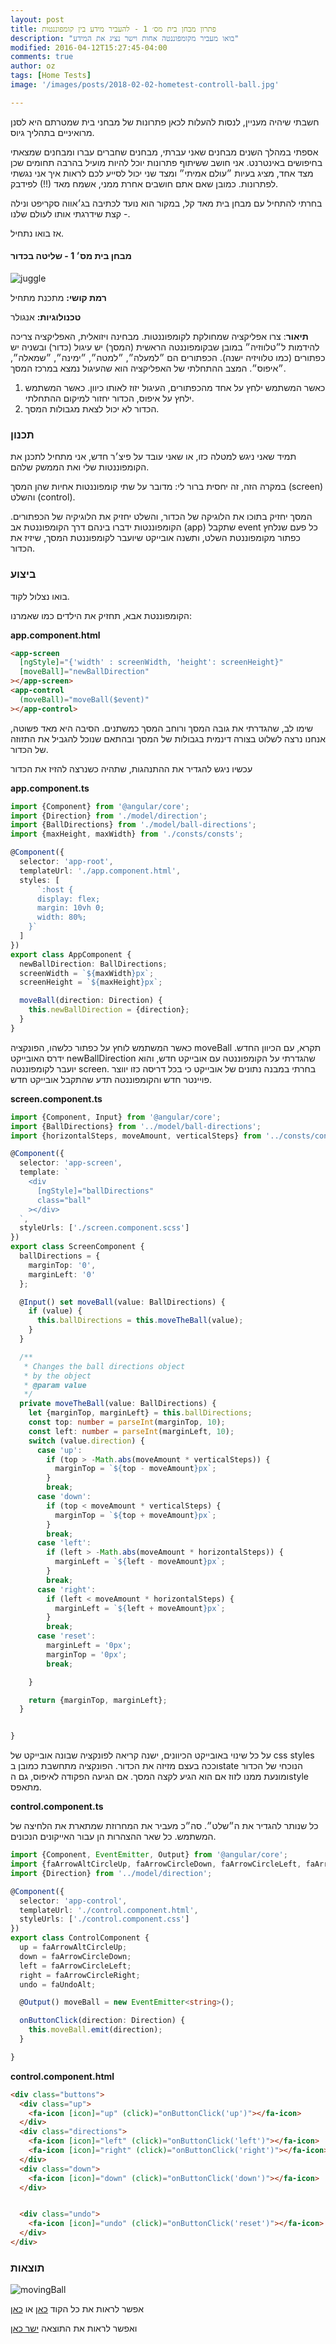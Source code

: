 ```yaml
---
layout: post
title: פתרון מבחן בית מס׳ 1 - להעביר מידע בין קומפוננטות
description: "בואו מעביר מקומפוננטה אחות וישר נציג את המידע"
modified: 2016-04-12T15:27:45-04:00
comments: true
author: oz
tags: [Home Tests]
image: '/images/posts/2018-02-02-hometest-controll-ball.jpg'

---
```




חשבתי שיהיה מעניין, לנסות להעלות לכאן פתרונות של מבחני בית שמטרתם היא לסנן מרואיניים בתהליך גיוס. 

אספתי במהלך השנים מבחנים שאני עברתי, מבחנים שחברים עברו ומבחנים שמצאתי בחיפושים באינטרנט. אני חושב ששיתוף פתרונות יוכל להיות מועיל בהרבה תחומים שכן מצד אחד, מציג בעיות ״עולם אמיתי״ ומצד שני יכול לסייע לכם לראות איך אני נגשתי לפתרונות. כמובן שאם אתם חושבים אחרת ממני, אשמח מאד (!!) לפידבק. 



בחרתי להתחיל עם מבחן בית מאד קל, במקור הוא נועד לכתיבה בג׳אווה סקריפט ונילה - קצת שידרגתי אותו לעולם שלנו. 

אז בואו נתחיל. 

#### מבחן בית מס׳ 1 - שליטה בכדור

![juggle](/images/gifs/juggle.gif)

**רמת קושי:** מתכנת מתחיל

**טכנולוגיות:** אנגולר

**תיאור**: צרו אפליקציה שמחולקת לקומפוננטות. מבחינה ויזואלית, האפליקציה צריכה להידמות ל״טלווזיה״ במובן שבקומפוננטה הראשית (המסך)  יש עיגול (כדור) ובשניה יש כפתורים (כמו טלוויזיה ישנה). הכפתורים הם ״למעלה״, ״למטה״, ״ימינה״, ״שמאלה״, ״איפוס״. המצב ההתחלתי של האפליקציה הוא שהעיגול נמצא במרכז המסך. 

1. כאשר המשתמש ילחץ על אחד מהכפתורים, העיגול יזוז לאותו כיוון. כאשר המשתמש ילחץ על איפוס, הכדור יחזור למיקום ההתחלתי.
2. הכדור לא יכול לצאת מגבולות המסך.



### תכנון

תמיד שאני ניגש למטלה כזו, או שאני עובד על פיצ׳ר חדש, אני מתחיל לתכנן את הקומפוננטות שלי ואת הממשק שלהם. 

במקרה הזה, זה יחסית ברור לי: מדובר על שתי קומפוננטות אחיות שהן המסך (screen) והשלט (control).

המסך יחזיק בתוכו את הלוגיקה של הכדור, והשלט יחזיק את הלוגיקיה של הכפתורים. הקומפוננטות ידברו בינהם דרך הקומפוננטת אב (app) שתקבל event כל פעם שנלחץ כפתור מקומפוננטת השלט, ותשנה אובייקט שיועבר לקומפוננטת המסך, שיזיז את הכדור.



### ביצוע

בואו נצלול לקוד.

הקומפוננטת אבא, תחזיק את הילדים כמו שאמרנו:

**app.component.html**

```html
<app-screen
  [ngStyle]="{'width' : screenWidth, 'height': screenHeight}"
  [moveBall]="newBallDirection"
></app-screen>
<app-control
  (moveBall)="moveBall($event)"
></app-control>
```

שימו לב, שהגדרתי את גובה המסך ורוחב המסך כמשתנים. הסיבה היא מאד פשוטה, אנחנו נרצה לשלוט בצורה דינמית בגבולות של המסך ובהתאם שנוכל להגביל את התזוזה של הכדור.

עכשיו ניגש להגדיר את ההתנהגות, שתהיה כשנרצה להזיז את הכדור

**app.component.ts**

```typescript
import {Component} from '@angular/core';
import {Direction} from './model/direction';
import {BallDirections} from './model/ball-directions';
import {maxHeight, maxWidth} from './consts/consts';

@Component({
  selector: 'app-root',
  templateUrl: './app.component.html',
  styles: [
      `:host {
      display: flex;
      margin: 10vh 0;
      width: 80%;
    }`
  ]
})
export class AppComponent {
  newBallDirection: BallDirections;
  screenWidth = `${maxWidth}px`;
  screenHeight = `${maxHeight}px`;

  moveBall(direction: Direction) {
    this.newBallDirection = {direction};
  }
}
```

כאשר המשתמש לוחץ על כפתור כלשהו, הפונקציה  moveBall תקרא, עם הכיוון החדש. ידרס האובייקט newBallDirection שהגדרתי על הקומפוננטה עם אובייקט חדש, והוא יועבר לקומפוננטה screen. בחרתי במבנה נתונים של אובייקט כי בכל דריסה כזו יווצר פויינטר חדש והקומפוננטה תדע שהתקבל אובייקט חדש.  

**screen.component.ts**



```typescript
import {Component, Input} from '@angular/core';
import {BallDirections} from '../model/ball-directions';
import {horizontalSteps, moveAmount, verticalSteps} from '../consts/consts';

@Component({
  selector: 'app-screen',
  template: `
    <div
      [ngStyle]="ballDirections"
      class="ball"
    ></div>
  `,
  styleUrls: ['./screen.component.scss']
})
export class ScreenComponent {
  ballDirections = {
    marginTop: '0',
    marginLeft: '0'
  };

  @Input() set moveBall(value: BallDirections) {
    if (value) {
      this.ballDirections = this.moveTheBall(value);
    }
  }

  /**
   * Changes the ball directions object
   * by the object
   * @param value
   */
  private moveTheBall(value: BallDirections) {
    let {marginTop, marginLeft} = this.ballDirections;
    const top: number = parseInt(marginTop, 10);
    const left: number = parseInt(marginLeft, 10);
    switch (value.direction) {
      case 'up':
        if (top > -Math.abs(moveAmount * verticalSteps)) {
          marginTop = `${top - moveAmount}px`;
        }
        break;
      case 'down':
        if (top < moveAmount * verticalSteps) {
          marginTop = `${top + moveAmount}px`;
        }
        break;
      case 'left':
        if (left > -Math.abs(moveAmount * horizontalSteps)) {
          marginLeft = `${left - moveAmount}px`;
        }
        break;
      case 'right':
        if (left < moveAmount * horizontalSteps) {
          marginLeft = `${left + moveAmount}px`;
        }
        break;
      case 'reset':
        marginLeft = '0px';
        marginTop = '0px';
        break;

    }

    return {marginTop, marginLeft};
  }


}
```

על כל שינוי באובייקט הכיוונים, ישנה קריאה לפונקציה שבונה אובייקט של css styles וככה בעצם מזיזה את הכדור. הפונקציה מתחשבת כמובן בstate הנוכחי של הכדור ומונעת ממנו לזוז אם הוא הגיע לקצה המסך. אם הגיעה הפקודה לאיפוס, גם הstyle מתאפס. 

**control.component.ts**

כל שנותר להגדיר את ה״שלט״. סה״כ מעביר את המחרוזת שמתארת את הלחיצה של המשתמש. כל שאר ההצהרות הן עבור האייקונים הנכונים.



```typescript
import {Component, EventEmitter, Output} from '@angular/core';
import {faArrowAltCircleUp, faArrowCircleDown, faArrowCircleLeft, faArrowCircleRight, faUndoAlt} from '@fortawesome/free-solid-svg-icons';
import {Direction} from '../model/direction';

@Component({
  selector: 'app-control',
  templateUrl: './control.component.html',
  styleUrls: ['./control.component.css']
})
export class ControlComponent {
  up = faArrowAltCircleUp;
  down = faArrowCircleDown;
  left = faArrowCircleLeft;
  right = faArrowCircleRight;
  undo = faUndoAlt;

  @Output() moveBall = new EventEmitter<string>();

  onButtonClick(direction: Direction) {
    this.moveBall.emit(direction);
  }

}
```

**control.component.html**

```html
<div class="buttons">
  <div class="up">
    <fa-icon [icon]="up" (click)="onButtonClick('up')"></fa-icon>
  </div>
  <div class="directions">
    <fa-icon [icon]="left" (click)="onButtonClick('left')"></fa-icon>
    <fa-icon [icon]="right" (click)="onButtonClick('right')"></fa-icon>
  </div>
  <div class="down">
    <fa-icon [icon]="down" (click)="onButtonClick('down')"></fa-icon>
  </div>


  <div class="undo">
    <fa-icon [icon]="undo" (click)="onButtonClick('reset')"></fa-icon>
  </div>
</div>
```

### תוצאות



![movingBall](/images/gifs/movingBall.gif)

אפשר לראות את כל הקוד [כאן](https://github.com/ozgonen/MovingBall) או [כאן](https://stackblitz.com/github/ozgonen/MovingBall) 

ואפשר לראות את התוצאה [ישר כאן](https://rlmiqygw.github.stackblitz.io)

